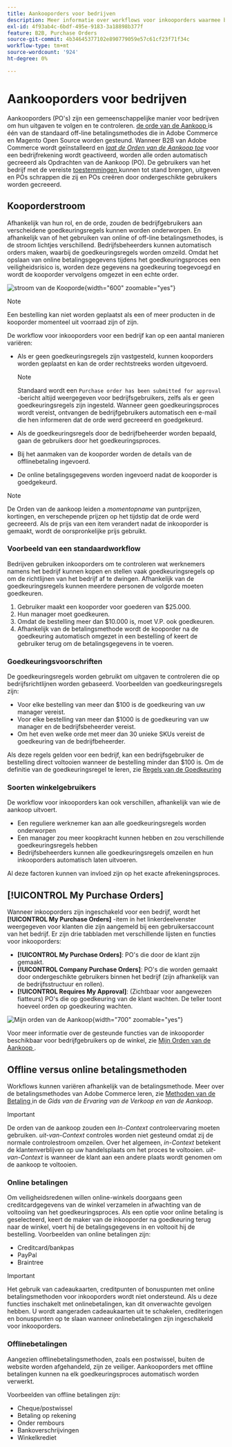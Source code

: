 ```yaml
---
title: Aankooporders voor bedrijven
description: Meer informatie over workflows voor inkooporders waarmee bedrijven hun uitgaven kunnen bijhouden en controleren.
exl-id: 4f93ab4c-6bdf-495e-9183-3a18898b377f
feature: B2B, Purchase Orders
source-git-commit: 4b34645377102e890779059e57c61cf23f71f34c
workflow-type: tm+mt
source-wordcount: '924'
ht-degree: 0%

---
```


# Aankooporders voor bedrijven

Aankooporders (PO&#39;s) zijn een gemeenschappelijke manier voor bedrijven om hun uitgaven te volgen en te controleren. [ de orde van de Aankoop ](../stores-purchase/purchase-order.md) is één van de standaard off-line betalingsmethodes die in Adobe Commerce en Magento Open Source worden gesteund. Wanneer B2B van Adobe Commerce wordt geïnstalleerd en [_laat de Orden van de Aankoop toe_](account-company-manage.md#advanced-settings) voor een bedrijfrekening wordt geactiveerd, worden alle orden automatisch gecreeerd als Opdrachten van de Aankoop (PO). De gebruikers van het bedrijf met de vereiste [ toestemmingen ](account-company-roles-permissions.md) kunnen tot stand brengen, uitgeven en POs schrappen die zij en POs creëren door ondergeschikte gebruikers worden gecreeerd.

## Kooporderstroom

Afhankelijk van hun rol, en de orde, zouden de bedrijfgebruikers aan verscheidene goedkeuringsregels kunnen worden onderworpen. En afhankelijk van of het gebruiken van online of off-line betalingsmethodes, is de stroom lichtjes verschillend. Bedrijfsbeheerders kunnen automatisch orders maken, waarbij de goedkeuringsregels worden omzeild. Omdat het opslaan van online betalingsgegevens tijdens het goedkeuringsproces een veiligheidsrisico is, worden deze gegevens na goedkeuring toegevoegd en wordt de kooporder vervolgens omgezet in een echte order.

![ stroom van de Kooporde ](./assets/purchase-order-flow.png){width="600" zoomable="yes"}

>[!NOTE]
>
>Een bestelling kan niet worden geplaatst als een of meer producten in de kooporder momenteel uit voorraad zijn of zijn.

De workflow voor inkooporders voor een bedrijf kan op een aantal manieren variëren:

- Als er geen goedkeuringsregels zijn vastgesteld, kunnen kooporders worden geplaatst en kan de order rechtstreeks worden uitgevoerd.

  >[!NOTE]
  >
  >Standaard wordt een `Purchase order has been submitted for approval` -bericht altijd weergegeven voor bedrijfsgebruikers, zelfs als er geen goedkeuringsregels zijn ingesteld. Wanneer geen goedkeuringsproces wordt vereist, ontvangen de bedrijfgebruikers automatisch een e-mail die hen informeren dat de orde werd gecreeerd en goedgekeurd.

- Als de goedkeuringsregels door de bedrijfbeheerder worden bepaald, gaan de gebruikers door het goedkeuringsproces.
- Bij het aanmaken van de kooporder worden de details van de offlinebetaling ingevoerd.
- De online betalingsgegevens worden ingevoerd nadat de kooporder is goedgekeurd.

>[!NOTE]
>
>De Orden van de aankoop leiden a _momentopname_ van puntprijzen, kortingen, en verschepende prijzen op het tijdstip dat de orde werd gecreeerd. Als de prijs van een item verandert nadat de inkooporder is gemaakt, wordt de oorspronkelijke prijs gebruikt.

### Voorbeeld van een standaardworkflow

Bedrijven gebruiken inkooporders om te controleren wat werknemers namens het bedrijf kunnen kopen en stellen vaak goedkeuringsregels op om de richtlijnen van het bedrijf af te dwingen. Afhankelijk van de goedkeuringsregels kunnen meerdere personen de volgorde moeten goedkeuren.

1. Gebruiker maakt een kooporder voor goederen van $25.000.
1. Hun manager moet goedkeuren.
1. Omdat de bestelling meer dan $10.000 is, moet V.P. ook goedkeuren.
1. Afhankelijk van de betalingsmethode wordt de kooporder na de goedkeuring automatisch omgezet in een bestelling of keert de gebruiker terug om de betalingsgegevens in te voeren.

### Goedkeuringsvoorschriften

De goedkeuringsregels worden gebruikt om uitgaven te controleren die op bedrijfsrichtlijnen worden gebaseerd. Voorbeelden van goedkeuringsregels zijn:

- Voor elke bestelling van meer dan $100 is de goedkeuring van uw manager vereist.
- Voor elke bestelling van meer dan $1000 is de goedkeuring van uw manager en de bedrijfsbeheerder vereist.
- Om het even welke orde met meer dan 30 unieke SKUs vereist de goedkeuring van de bedrijfbeheerder.

Als deze regels gelden voor een bedrijf, kan een bedrijfsgebruiker de bestelling direct voltooien wanneer de bestelling minder dan $100 is. Om de definitie van de goedkeuringsregel te leren, zie [ Regels van de Goedkeuring ](account-dashboard-approval-rules.md)

### Soorten winkelgebruikers

De workflow voor inkooporders kan ook verschillen, afhankelijk van wie de aankoop uitvoert.

- Een reguliere werknemer kan aan alle goedkeuringsregels worden onderworpen
- Een manager zou meer koopkracht kunnen hebben en zou verschillende goedkeuringsregels hebben
- Bedrijfsbeheerders kunnen alle goedkeuringsregels omzeilen en hun inkooporders automatisch laten uitvoeren.

Al deze factoren kunnen van invloed zijn op het exacte afrekeningsproces.

## [!UICONTROL My Purchase Orders]

Wanneer inkooporders zijn ingeschakeld voor een bedrijf, wordt het **[!UICONTROL My Purchase Orders]** -item in het linkerdeelvenster weergegeven voor klanten die zijn aangemeld bij een gebruikersaccount van het bedrijf. Er zijn drie tabbladen met verschillende lijsten en functies voor inkooporders:

- **[!UICONTROL My Purchase Orders]**: PO&#39;s die door de klant zijn gemaakt.
- **[!UICONTROL Company Purchase Orders]**: PO&#39;s die worden gemaakt door ondergeschikte gebruikers binnen het bedrijf (zijn afhankelijk van de bedrijfsstructuur en rollen).
- **[!UICONTROL Requires My Approval]**: (Zichtbaar voor aangewezen fiatteurs) PO&#39;s die op goedkeuring van de klant wachten. De teller toont hoeveel orden op goedkeuring wachten.

![ Mijn orden van de Aankoop ](./assets/account-dashboard-my-purchase-orders.png){width="700" zoomable="yes"}

Voor meer informatie over de gesteunde functies van de inkooporder beschikbaar voor bedrijfgebruikers op de winkel, zie [ Mijn Orden van de Aankoop ](account-dashboard-my-purchase-orders.md).

## Offline versus online betalingsmethoden

Workflows kunnen variëren afhankelijk van de betalingsmethode. Meer over de betalingsmethodes van Adobe Commerce leren, zie [ Methoden van de Betaling ](../stores-purchase/payments.md) in de _Gids van de Ervaring van de Verkoop en van de Aankoop_.

>[!IMPORTANT]
>
>De orden van de aankoop zouden een _In-Context_ controleervaring moeten gebruiken. _uit-van-Context_ controles worden niet gesteund omdat zij de normale controlestroom omzeilen. Over het algemeen, _in-Context_ betekent de klantenverblijven op uw handelsplaats om het proces te voltooien. _uit-van-Context_ is wanneer de klant aan een andere plaats wordt genomen om de aankoop te voltooien.

### Online betalingen

Om veiligheidsredenen willen online-winkels doorgaans geen creditcardgegevens van de winkel verzamelen in afwachting van de voltooiing van het goedkeuringsproces. Als een optie voor online betaling is geselecteerd, keert de maker van de inkooporder na goedkeuring terug naar de winkel, voert hij de betalingsgegevens in en voltooit hij de bestelling. Voorbeelden van online betalingen zijn:

- Creditcard/bankpas
- PayPal
- Braintree

>[!IMPORTANT]
>
>Het gebruik van cadeaukaarten, creditpunten of bonuspunten met online betalingsmethoden voor inkooporders wordt niet ondersteund. Als u deze functies inschakelt met onlinebetalingen, kan dit onverwachte gevolgen hebben. U wordt aangeraden cadeaukaarten uit te schakelen, crediteringen en bonuspunten op te slaan wanneer onlinebetalingen zijn ingeschakeld voor inkooporders.

### Offlinebetalingen

Aangezien offlinebetalingsmethoden, zoals een postwissel, buiten de website worden afgehandeld, zijn ze veiliger. Aankooporders met offline betalingen kunnen na elk goedkeuringsproces automatisch worden verwerkt.

Voorbeelden van offline betalingen zijn:

- Cheque/postwissel
- Betaling op rekening
- Onder rembours
- Bankoverschrijvingen
- Winkelkrediet
